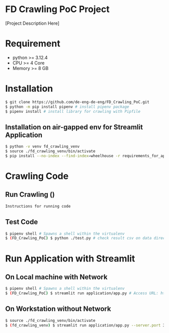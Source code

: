 # FD Crawling PoC Project
[Project Description Here] 

# Requirement
- python >= 3.12.4
- CPU >= 4 Core
- Memory >= 8 GB

# Installation
```bash
$ git clone https://github.com/de-eng-de-eng/FD_Crawling_PoC.git
$ python -m pip install pipenv # install pipenv package
$ pipenv install # install library for crawling with Pipfile
```
## Installation on air-gapped env for Streamlit Application
```bash
$ python -v venv fd_crawling_venv
$ source ./fd_crawling_venv/bin/activate
$ pip install --no-index --find-index=wheelhouse -r requirements_for_app.txt
```


# Crawling Code
## Run Crawling ()
```bash
Instructions for running code

```

## Test Code
```bash
$ pipenv shell # Spawns a shell within the virtualenv
$ (FD_Crawling_PoC) $ python ./test.py # check result csv on data directory

```

# Run Application with Streamlit
## On Local machine with Network
```bash
$ pipenv shell # Spawns a shell within the virtualenv
$ (FD_Crawling_PoC) $ streamlit run application/app.py # Access URL: http://localhost:8501
```
## On Workstation without Network
```bash
$ source ./fd_crawling_venv/bin/activate
$ (fd_crawling_venv) $ streamlit run application/app.py --server.port 30100 # Access URL: http://<server_ip>:30100
```
